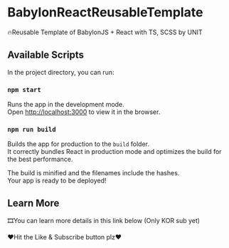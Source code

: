 # BabylonReactReusableTemplate
🔥Reusable Template of BabylonJS + React with TS, SCSS by UNIT

## Available Scripts

In the project directory, you can run:

### `npm start`

Runs the app in the development mode.\
Open [http://localhost:3000](http://localhost:3000) to view it in the browser.

### `npm run build`

Builds the app for production to the `build` folder.\
It correctly bundles React in production mode and optimizes the build for the best performance.

The build is minified and the filenames include the hashes.\
Your app is ready to be deployed!

## Learn More

🎞You can learn more details in this link below (Only KOR sub yet)

❤Hit the Like & Subscribe button plz❤  
